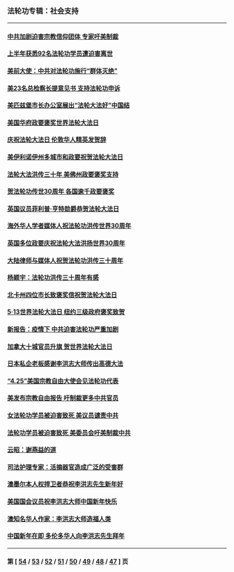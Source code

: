 ### 法轮功专辑：社会支持
---
#### [中共加剧迫害宗教信仰团体 专家吁美制裁](../../pages/nf4386/n13780252.md?07180430) 
#### [上半年获悉92名法轮功学员遭迫害离世](../../pages/nf4386/n13772701.md?07180430) 
#### [美前大使：中共对法轮功施行“群体灭绝”](../../pages/nf4386/n13771705.md?07180430) 
#### [美23名总检察长提意见书 支持法轮功申诉](../../pages/nf4386/n13766596.md?07180430) 
#### [美匹兹堡市长办公室展出“法轮大法好”中国结](../../pages/nf4386/n13749721.md?07180430) 
#### [美国华府政要褒奖世界法轮大法日](../../pages/nf4386/n13743770.md?07180430) 
#### [庆祝法轮大法日 伦敦华人精英发贺辞](../../pages/nf4386/n13741593.md?07180430) 
#### [美伊利诺伊州多城市和政要祝贺法轮大法日](../../pages/nf4386/n13737149.md?07180430) 
#### [法轮大法洪传三十年 美佛州政要褒奖支持](../../pages/nf4386/n13737103.md?07180430) 
#### [贺法轮功传世30周年 各国逾千政要褒奖](../../pages/nf4386/n13735828.md?07180430) 
#### [英国议员菲利普‧亨特勋爵恭贺法轮大法日](../../pages/nf4386/n13736187.md?07180430) 
#### [海外华人学者媒体人祝法轮功洪传世界30周年](../../pages/nf4386/n13735835.md?07180430) 
#### [英国多位政要庆祝法轮大法洪扬世界30周年](../../pages/nf4386/n13734739.md?07180430) 
#### [大陆律师与媒体人祝贺法轮功洪传三十周年](../../pages/nf4386/n13735062.md?07180430) 
#### [杨颖宇：法轮功洪传三十周年有感](../../pages/nf4386/n13734884.md?07180430) 
#### [北卡州四位市长致褒奖信祝贺法轮大法日](../../pages/nf4386/n13733292.md?07180430) 
#### [5·13世界法轮大法日 纽约三级政府褒奖致贺](../../pages/nf4386/n13732651.md?07180430) 
#### [新报告：疫情下 中共迫害法轮功严重加剧](../../pages/nf4386/n13732612.md?07180430) 
#### [加拿大十城官员升旗 贺世界法轮大法日](../../pages/nf4386/n13729166.md?07180430) 
#### [日本私企老板感谢李洪志大师传出高德大法](../../pages/nf4386/n13726335.md?07180430) 
#### [“4.25”美国宗教自由大使会见法轮功代表](../../pages/nf4386/n13724124.md?07180430) 
#### [美发布宗教自由报告 吁制裁更多中共官员](../../pages/nf4386/n13720670.md?07180430) 
#### [女法轮功学员被迫害致死 美议员谴责中共](../../pages/nf4386/n13682069.md?07180430) 
#### [法轮功学员被迫害致死 美委员会吁美制裁中共](../../pages/nf4386/n13631310.md?07180430) 
#### [云昭：谢燕益的道](../../pages/nf4386/n13607391.md?07180430) 
#### [司法护理专家：活摘器官造成广泛的受害群](../../pages/nf4386/n13570425.md?07180430) 
#### [澳墨尔本人权捍卫者恭祝李洪志先生新年好](../../pages/nf4386/n13556164.md?07180430) 
#### [美国国会议员祝李洪志大师中国新年快乐](../../pages/nf4386/n13554208.md?07180430) 
#### [澳知名华人作家：李洪志大师造福人类](../../pages/nf4386/n13552049.md?07180430) 
#### [中国新年在即 多伦多华人向李洪志先生拜年](../../pages/nf4386/n13531756.md?07180430) 

---
#### 第 [ [54](./54.md?07180430) / [53](./53.md?07180430) / [52](./52.md?07180430) / [51](./51.md?07180430) / [50](./50.md?07180430) / [49](./49.md?07180430) / [48](./48.md?07180430) / [47](./47.md?07180430) ] 页
